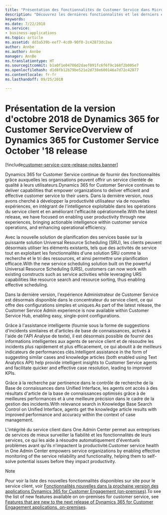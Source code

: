 ```yaml
---
title: "Présentation des fonctionnalités de Customer Service dans Microsoft Dynamics 365"
description: "Découvrez les dernières fonctionnalités et les derniers engagements dans les zones principales de Customer Service dans Dynamics 365"
keywords: 
ms.date: 7/22/2018
ms.service:
- business-applications
ms.topic: article
ms.assetid: dd3a539b-eef7-4cd9-90f0-2c42873dc2aa
author: Annbe
ms.author: Annbe
manager: AnnBe
ms.translationtype: HT
ms.sourcegitcommit: b1a0f1e04786d2daef091fc6f6f9c168f2b005e7
ms.openlocfilehash: d1d8fb12b79be521e2d738e600146a7d72c42877
ms.contentlocale: fr-fr
ms.lasthandoff: 09/25/2018

---
```


# <a name="overview-of-dynamics-365-for-customer-service-october-18-release"></a><span data-ttu-id="63456-103">Présentation de la version d'octobre 2018 de Dynamics 365 for Customer Service</span><span class="sxs-lookup"><span data-stu-id="63456-103">Overview of Dynamics 365 for Customer Service October '18 release</span></span>

[!include[customer-service-core-release-notes banner](../../includes/customer-service-core-release-notes.md)]




<span data-ttu-id="63456-104">Dynamics 365 for Customer Service continue de fournir des fonctionnalités grâce auxquelles les organisations peuvent offrir un service clientèle de qualité à leurs utilisateurs.</span><span class="sxs-lookup"><span data-stu-id="63456-104">Dynamics 365 for Customer Service continues to deliver capabilities that empower organizations to deliver efficient and effective customer service to their users.</span></span> <span data-ttu-id="63456-105">Dans la dernière version, nous avons cherché à développer la productivité utilisateur via de nouvelles expériences, en intégrant de l'intelligence exploitable dans les opérations du service client et en améliorant l'efficacité opérationnelle.</span><span class="sxs-lookup"><span data-stu-id="63456-105">With the latest release, we have focused on enabling user productivity through new experiences, bringing actionable intelligence within customer service operations, and enhancing operational efficiency.</span></span>

<span data-ttu-id="63456-106">Avec la nouvelle solution de planification des services basée sur la puissante solution Universal Resource Scheduling (SRU), les clients peuvent désormais utiliser les éléments existants, tels que des activités de service tout en exploitant les fonctionnalités d'une solution SRU comme la recherche et le tri des ressources, et ainsi permettre une planification efficace.</span><span class="sxs-lookup"><span data-stu-id="63456-106">With the new service scheduling solution built on the powerful Universal Resource Scheduling (URS), customers can now work with existing constructs such as service activities while leveraging URS capabilities like resource search and resource sorting, thus enabling effective scheduling.</span></span> 

<span data-ttu-id="63456-107">Dans la dernière version, l'expérience Administrateur de Customer Service est désormais disponible dans le concentrateur du service client, ce qui offre des configurations simples et uniques.</span><span class="sxs-lookup"><span data-stu-id="63456-107">As part of the latest release, the Customer Service Admin experience is now available within Customer Service Hub, enabling easy, single-point configurations.</span></span> 

<span data-ttu-id="63456-108">Grâce à l'assistance intelligente (fournie sous la forme de suggestions d'incidents similaires et d'articles de base de connaissances, activés à l'aide de l'API Analyse de texte), il est désormais possible de fournir des informations intelligentes aux agents de service client et de résoudre les incidents plus rapidement et plus efficacement, ce qui aboutit à de meilleurs indicateurs de performances clés.</span><span class="sxs-lookup"><span data-stu-id="63456-108">Intelligent assistance in the form of suggesting similar cases and knowledge articles (both enabled using Text Analytics API) help provide intelligent insights to Customer Service agents and facilitate quicker and effective case resolution, leading to improved KPIs.</span></span>

<span data-ttu-id="63456-109">Grâce à la recherche par pertinence dans le contrôle de recherche de la Base de connaissances dans Unified Interface, les agents ont accès à des résultats d'article de la base de connaissances optimisés grâce à de meilleures performances et à une meilleure précision dans le cadre de la gestion des incidents.</span><span class="sxs-lookup"><span data-stu-id="63456-109">With relevance search in Knowledge Base Search Control on Unified Interface, agents get the knowledge article results with improved performance and accuracy within the context of case management.</span></span> 

<span data-ttu-id="63456-110">L'intégrité du service client dans One Admin Center permet aux entreprises de services de mieux surveiller la fiabilité et les fonctionnalités de leurs services, ce qui les aide à résoudre automatiquement d'éventuels problèmes avant qu'ils n'impactent la productivité.</span><span class="sxs-lookup"><span data-stu-id="63456-110">Customer service health in One Admin Center empowers service organizations by enabling effective monitoring of the service reliability and functionality, helping them to self-solve potential issues before they impact productivity.</span></span>

> [!NOTE]
> <span data-ttu-id="63456-111">Pour voir la liste des nouvelles fonctionnalités disponibles sur site pour le service client, voir [Fonctionnalités nouvelles dans la prochaine version des applications Dynamics 365 for Customer Engagement (on-premises)](/dynamics365/get-started/whats-new/customer-engagement/dynamics365-on-premises-features/).</span><span class="sxs-lookup"><span data-stu-id="63456-111">To see the list of new features available on on-premises for customer service, see [Features that are new to the next release of Dynamics 365 for Customer Engagement applications, on-premises](/dynamics365/get-started/whats-new/customer-engagement/dynamics365-on-premises-features/).</span></span> 
